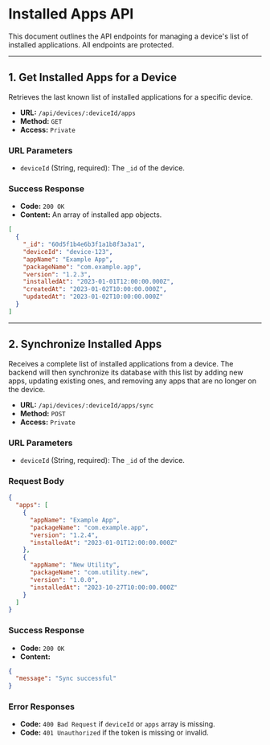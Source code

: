 # Installed Apps API

This document outlines the API endpoints for managing a device's list of installed applications. All endpoints are protected.

---

## 1. Get Installed Apps for a Device

Retrieves the last known list of installed applications for a specific device.

- **URL:** `/api/devices/:deviceId/apps`
- **Method:** `GET`
- **Access:** `Private`

### URL Parameters
- `deviceId` (String, required): The `_id` of the device.

### Success Response
- **Code:** `200 OK`
- **Content:** An array of installed app objects.

```json
[
  {
    "_id": "60d5f1b4e6b3f1a1b8f3a3a1",
    "deviceId": "device-123",
    "appName": "Example App",
    "packageName": "com.example.app",
    "version": "1.2.3",
    "installedAt": "2023-01-01T12:00:00.000Z",
    "createdAt": "2023-01-02T10:00:00.000Z",
    "updatedAt": "2023-01-02T10:00:00.000Z"
  }
]
```

---

## 2. Synchronize Installed Apps

Receives a complete list of installed applications from a device. The backend will then synchronize its database with this list by adding new apps, updating existing ones, and removing any apps that are no longer on the device.

- **URL:** `/api/devices/:deviceId/apps/sync`
- **Method:** `POST`
- **Access:** `Private`

### URL Parameters
- `deviceId` (String, required): The `_id` of the device.

### Request Body

```json
{
  "apps": [
    {
      "appName": "Example App",
      "packageName": "com.example.app",
      "version": "1.2.4",
      "installedAt": "2023-01-01T12:00:00.000Z"
    },
    {
      "appName": "New Utility",
      "packageName": "com.utility.new",
      "version": "1.0.0",
      "installedAt": "2023-10-27T10:00:00.000Z"
    }
  ]
}
```

### Success Response

- **Code:** `200 OK`
- **Content:**
```json
{
  "message": "Sync successful"
}
```

### Error Responses
- **Code:** `400 Bad Request` if `deviceId` or `apps` array is missing.
- **Code:** `401 Unauthorized` if the token is missing or invalid.
